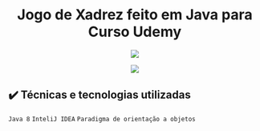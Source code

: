 <h1 align="center"> Jogo de Xadrez feito em Java para Curso Udemy </h1>

<p align="center">
<img src="https://user-images.githubusercontent.com/35507273/168151786-5a00ef35-4a75-4c26-8234-b5f51b1d9de1.png"/>
</p>

<p align="center">
<img src="http://img.shields.io/static/v1?label=STATUS&message=EM%20DESENVOLVIMENTO&color=GREEN&style=for-the-badge"/>
</p>








## ✔️ Técnicas e tecnologias utilizadas
`
 Java 8
`
`
 InteliJ IDEA
`
`
Paradigma de orientação a objetos
`

